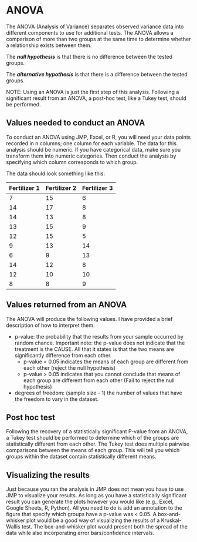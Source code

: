 # ANOVA
The ANOVA (Analysis of Variance) separates observed variance data into different components to use for additional tests.
The ANOVA allows a comparison of more than two groups at the same time to determine whether a relationship exists between them.

The ***null hypothesis*** is that there is no difference between the tested groups.

The ***alternative hypothesis*** is that there is a difference between the tested groups.

NOTE: Using an ANOVA is just the first step of this analysis. Following a significant result from an ANOVA, a post-hoc test, like a Tukey test, should be performed.

## Values needed to conduct an ANOVA
To conduct an ANOVA using JMP, Excel, or R, you will need your data points recorded in n columns; one column for each variable.
The data for this analysis should be numeric.
If you have categorical data, make sure you transform them into numeric categories.
Then conduct the analysis by specifying which column corresponds to which group.

The data should look something like this:

| Fertilizer 1 | Fertilizer 2 | Fertilizer 3 |
| ------------ | ------------ | ------------ |
| 7            | 15           | 6            |
| 14           | 17           | 8            |
| 14           | 13           | 8            |
| 13           | 15           | 9            |
| 12           | 15           | 5            |
| 9            | 13           | 14           |
| 6            | 9            | 13           |
| 14           | 12           | 8            |
| 12           | 10           | 10           |
| 8            | 8            | 9            |


## Values returned from an ANOVA

The ANOVA will produce the following values. I have provided a brief description of how to interpret them.
- p-value: the probability that the results from your sample occurred by random chance. Important note: the p-value does not indicate that the treatment is the CAUSE. All that it states is that the two means are significantly difference from each other.
  - p-value < 0.05 indicates the means of each group are different from each other (reject the null hypothesis)
  - p-value > 0.05 indicates that you cannot conclude that means of each group are different from each other (Fail to reject the null hypothesis)
- degrees of freedom: (sample size - 1) the number of values that have the freedom to vary in the dataset.

## Post hoc test

Following the recovery of a statistically significant P-value from an ANOVA, a Tukey test should be performed to determine which of the groups are statistically different from each other.
The Tukey test does multiple pairwise comparisons between the means of each group.
This will tell you which groups within the dataset contain statistically different means.

## Visualizing the results

Just because you ran the analysis in JMP does not mean you have to use JMP to visualize your results. As long as you have a statistically significant result you can generate the plots however you would like (e.g., Excel, Google Sheets, R, Python).
All you need to do is add an annotation to the figure that specify which groups have a p-value was < 0.05.
A box-and-whisker plot would be a good way of visualizing the results of a Kruskal-Wallis test.
The box-and-whisker plot would present both the spread of the data while also incorporating error bars/confidence intervals.
